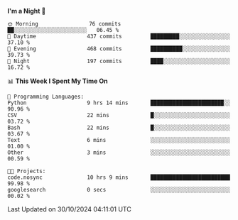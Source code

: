 <!--START_SECTION:waka-->
**I'm a Night 🦉** 

```text
🌞 Morning                76 commits          ██░░░░░░░░░░░░░░░░░░░░░░░   06.45 % 
🌆 Daytime                437 commits         █████████░░░░░░░░░░░░░░░░   37.10 % 
🌃 Evening                468 commits         ██████████░░░░░░░░░░░░░░░   39.73 % 
🌙 Night                  197 commits         ████░░░░░░░░░░░░░░░░░░░░░   16.72 % 
```


📊 **This Week I Spent My Time On** 

```text
💬 Programming Languages: 
Python                   9 hrs 14 mins       ███████████████████████░░   90.96 % 
CSV                      22 mins             █░░░░░░░░░░░░░░░░░░░░░░░░   03.72 % 
Bash                     22 mins             █░░░░░░░░░░░░░░░░░░░░░░░░   03.67 % 
Text                     6 mins              ░░░░░░░░░░░░░░░░░░░░░░░░░   01.00 % 
Other                    3 mins              ░░░░░░░░░░░░░░░░░░░░░░░░░   00.59 % 

🐱‍💻 Projects: 
code.nosync              10 hrs 9 mins       █████████████████████████   99.98 % 
googlesearch             0 secs              ░░░░░░░░░░░░░░░░░░░░░░░░░   00.02 % 
```


 Last Updated on 30/10/2024 04:11:01 UTC
<!--END_SECTION:waka-->
